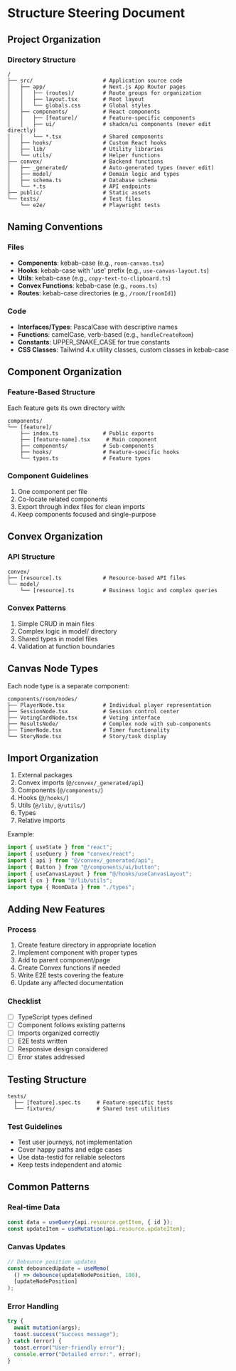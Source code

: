 # Structure Steering Document

## Project Organization

### Directory Structure

```
/
├── src/                      # Application source code
│   ├── app/                  # Next.js App Router pages
│   │   ├── (routes)/         # Route groups for organization
│   │   ├── layout.tsx        # Root layout
│   │   └── globals.css       # Global styles
│   ├── components/           # React components
│   │   ├── [feature]/        # Feature-specific components
│   │   ├── ui/               # shadcn/ui components (never edit directly)
│   │   └── *.tsx             # Shared components
│   ├── hooks/                # Custom React hooks
│   ├── lib/                  # Utility libraries
│   └── utils/                # Helper functions
├── convex/                   # Backend functions
│   ├── _generated/           # Auto-generated types (never edit)
│   ├── model/                # Domain logic and types
│   ├── schema.ts             # Database schema
│   └── *.ts                  # API endpoints
├── public/                   # Static assets
└── tests/                    # Test files
    └── e2e/                  # Playwright tests
```

## Naming Conventions

### Files

- **Components**: kebab-case (e.g., `room-canvas.tsx`)
- **Hooks**: kebab-case with 'use' prefix (e.g., `use-canvas-layout.ts`)
- **Utils**: kebab-case (e.g., `copy-text-to-clipboard.ts`)
- **Convex Functions**: kebab-case (e.g., `rooms.ts`)
- **Routes**: kebab-case directories (e.g., `/room/[roomId]`)

### Code

- **Interfaces/Types**: PascalCase with descriptive names
- **Functions**: camelCase, verb-based (e.g., `handleCreateRoom`)
- **Constants**: UPPER_SNAKE_CASE for true constants
- **CSS Classes**: Tailwind 4.x utility classes, custom classes in kebab-case

## Component Organization

### Feature-Based Structure

Each feature gets its own directory with:

```
components/
└── [feature]/
    ├── index.ts              # Public exports
    ├── [feature-name].tsx     # Main component
    ├── components/           # Sub-components
    ├── hooks/                # Feature-specific hooks
    └── types.ts              # Feature types
```

### Component Guidelines

1. One component per file
2. Co-locate related components
3. Export through index files for clean imports
4. Keep components focused and single-purpose

## Convex Organization

### API Structure

```
convex/
├── [resource].ts             # Resource-based API files
└── model/
    └── [resource].ts         # Business logic and complex queries
```

### Convex Patterns

1. Simple CRUD in main files
2. Complex logic in model/ directory
3. Shared types in model files
4. Validation at function boundaries

## Canvas Node Types

Each node type is a separate component:

```
components/room/nodes/
├── PlayerNode.tsx            # Individual player representation
├── SessionNode.tsx           # Session control center
├── VotingCardNode.tsx        # Voting interface
├── ResultsNode/              # Complex node with sub-components
├── TimerNode.tsx             # Timer functionality
└── StoryNode.tsx             # Story/task display
```

## Import Organization

1. External packages
2. Convex imports (`@/convex/_generated/api`)
3. Components (`@/components/`)
4. Hooks (`@/hooks/`)
5. Utils (`@/lib/`, `@/utils/`)
6. Types
7. Relative imports

Example:

```typescript
import { useState } from "react";
import { useQuery } from "convex/react";
import { api } from "@/convex/_generated/api";
import { Button } from "@/components/ui/button";
import { useCanvasLayout } from "@/hooks/useCanvasLayout";
import { cn } from "@/lib/utils";
import type { RoomData } from "./types";
```

## Adding New Features

### Process

1. Create feature directory in appropriate location
2. Implement component with proper types
3. Add to parent component/page
4. Create Convex functions if needed
5. Write E2E tests covering the feature
6. Update any affected documentation

### Checklist

- [ ] TypeScript types defined
- [ ] Component follows existing patterns
- [ ] Imports organized correctly
- [ ] E2E tests written
- [ ] Responsive design considered
- [ ] Error states addressed

## Testing Structure

```
tests/
  ├── [feature].spec.ts     # Feature-specific tests
  └── fixtures/             # Shared test utilities
```

### Test Guidelines

- Test user journeys, not implementation
- Cover happy paths and edge cases
- Use data-testid for reliable selectors
- Keep tests independent and atomic

## Common Patterns

### Real-time Data

```typescript
const data = useQuery(api.resource.getItem, { id });
const updateItem = useMutation(api.resource.updateItem);
```

### Canvas Updates

```typescript
// Debounce position updates
const debouncedUpdate = useMemo(
  () => debounce(updateNodePosition, 100),
  [updateNodePosition]
);
```

### Error Handling

```typescript
try {
  await mutation(args);
  toast.success("Success message");
} catch (error) {
  toast.error("User-friendly error");
  console.error("Detailed error:", error);
}
```
